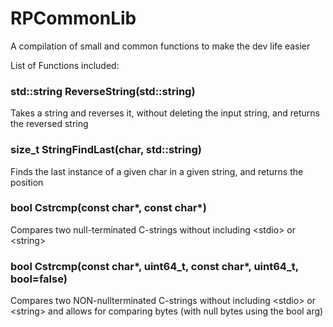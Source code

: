 # RPCommonLib
A compilation of small and common functions to make the dev life easier

List of Functions included:

### std::string ReverseString(std::string)
Takes a string and reverses it, without deleting the input string, and returns the reversed string

### size_t StringFindLast(char, std::string)
Finds the last instance of a given char in a given string, and returns the position

### bool Cstrcmp(const char*, const char*)
Compares two null-terminated C-strings without including \<stdio> or \<string>

### bool Cstrcmp(const char*, uint64_t, const char*, uint64_t, bool=false)
Compares two NON-nullterminated C-strings without including \<stdio> or \<string> and allows for comparing bytes (with null bytes using the bool arg)
